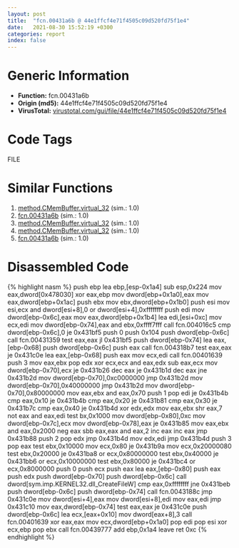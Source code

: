 ```yaml
---
layout: post
title:  "fcn.00431a6b @ 44e1ffcf4e71f4505c09d520fd75f1e4"
date:   2021-08-30 15:52:19 +0300
categories: report
index: false
---
```


# Generic Information
- **Function:** fcn.00431a6b
- **Origin (md5):** 44e1ffcf4e71f4505c09d520fd75f1e4
- **VirusTotal:** [virustotal.com/gui/file/44e1ffcf4e71f4505c09d520fd75f1e4][virustotal_ref]

# Code Tags
<span class="tag" id="FILE">FILE</span>


# Similar Functions

1. [method.CMemBuffer.virtual\_32][similar_1_ref] (sim.: 1.0)
2. [fcn.00431a6b][similar_2_ref] (sim.: 1.0)
3. [method.CMemBuffer.virtual\_32][similar_3_ref] (sim.: 1.0)
4. [method.CMemBuffer.virtual\_32][similar_4_ref] (sim.: 1.0)
5. [fcn.00431a6b][similar_5_ref] (sim.: 1.0)


# Disassembled Code

{% highlight nasm %}
push ebp
lea ebp,[esp-0x1a4]
sub esp,0x224
mov eax,dword[0x478030]
xor eax,ebp
mov dword[ebp+0x1a0],eax
mov eax,dword[ebp+0x1ac]
push ebx
mov ebx,dword[ebp+0x1b0]
push esi
mov esi,ecx
and dword[esi+8],0
or dword[esi+4],0xffffffff
push edi
mov dword[ebp-0x6c],eax
mov eax,dword[ebp+0x1b4]
lea edi,[esi+0xc]
mov ecx,edi
mov dword[ebp-0x74],eax
and ebx,0xffff7fff
call fcn.004016c5
cmp dword[ebp-0x6c],0
je 0x431bf5
push 0
push 0x104
push dword[ebp-0x6c]
call fcn.00431359
test eax,eax
jl 0x431bf5
push dword[ebp-0x74]
lea eax,[ebp-0x68]
push dword[ebp-0x6c]
push eax
call fcn.004318b7
test eax,eax
je 0x431c0e
lea eax,[ebp-0x68]
push eax
mov ecx,edi
call fcn.00401639
push 3
mov eax,ebx
pop edx
xor ecx,ecx
and eax,edx
sub eax,ecx
mov dword[ebp-0x70],ecx
je 0x431b26
dec eax
je 0x431b1d
dec eax
jne 0x431b2d
mov dword[ebp-0x70],0xc0000000
jmp 0x431b2d
mov dword[ebp-0x70],0x40000000
jmp 0x431b2d
mov dword[ebp-0x70],0x80000000
mov eax,ebx
and eax,0x70
push 1
pop edi
je 0x431b4b
cmp eax,0x10
je 0x431b4b
cmp eax,0x20
je 0x431b81
cmp eax,0x30
je 0x431b7c
cmp eax,0x40
je 0x431b4d
xor edx,edx
mov eax,ebx
shr eax,7
not eax
and eax,edi
test bx,0x1000
mov dword[ebp-0x80],0xc
mov dword[ebp-0x7c],ecx
mov dword[ebp-0x78],eax
je 0x431b85
mov eax,ebx
and eax,0x2000
neg eax
sbb eax,eax
and eax,2
inc eax
inc eax
jmp 0x431b88
push 2
pop edx
jmp 0x431b4d
mov edx,edi
jmp 0x431b4d
push 3
pop eax
test ebx,0x10000
mov ecx,0x80
je 0x431b9a
mov ecx,0x20000080
test ebx,0x20000
je 0x431ba8
or ecx,0x80000000
test ebx,0x40000
je 0x431bb6
or ecx,0x10000000
test ebx,0x80000
je 0x431bc4
or ecx,0x8000000
push 0
push ecx
push eax
lea eax,[ebp-0x80]
push eax
push edx
push dword[ebp-0x70]
push dword[ebp-0x6c]
call dword[sym.imp.KERNEL32.dll_CreateFileW]
cmp eax,0xffffffff
jne 0x431beb
push dword[ebp-0x6c]
push dword[ebp-0x74]
call fcn.0043188c
jmp 0x431c0e
mov dword[esi+4],eax
mov dword[esi+8],edi
mov eax,edi
jmp 0x431c10
mov eax,dword[ebp-0x74]
test eax,eax
je 0x431c0e
push dword[ebp-0x6c]
lea ecx,[eax+0x10]
mov dword[eax+8],3
call fcn.00401639
xor eax,eax
mov ecx,dword[ebp+0x1a0]
pop edi
pop esi
xor ecx,ebp
pop ebx
call fcn.00439777
add ebp,0x1a4
leave 
ret 0xc
{% endhighlight %}


[similar_1_ref]: /report/method.CMemBuffer.virtual_32@8e21fa3f0489a6a256cf202e57f712bc
[similar_2_ref]: /report/fcn.00431a6b@8e21fa3f0489a6a256cf202e57f712bc
[similar_3_ref]: /report/method.CMemBuffer.virtual_32@ff219f45286905b4a87327ca719363be
[similar_4_ref]: /report/method.CMemBuffer.virtual_32@44e1ffcf4e71f4505c09d520fd75f1e4
[similar_5_ref]: /report/fcn.00431a6b@ff219f45286905b4a87327ca719363be
[virustotal_ref]: https://www.virustotal.com/gui/file/44e1ffcf4e71f4505c09d520fd75f1e4